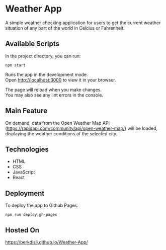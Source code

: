 # Weather App

A simple weather checking application for users to get the current weather situation of any part of the world in Celcius or Fahrenheit.

## Available Scripts

In the project directory, you can run:

`npm start`

Runs the app in the development mode.\
Open [http://localhost:3000](http://localhost:3000) to view it in your browser.

The page will reload when you make changes.\
You may also see any lint errors in the console.

## Main Feature

On demand, data from the Open Weather Map API (https://rapidapi.com/community/api/open-weather-map/) will be loaded, displaying the weather conditions of the selected city.

## Technologies

* HTML
* CSS
* JavaScript
* React

## Deployment

To deploy the app to Github Pages:

`npm run deploy:gh-pages`

## Hosted On

https://berkdisli.github.io/Weather-App/

